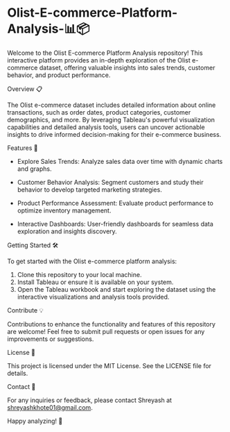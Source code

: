 # Olist-E-commerce-Platform-Analysis-📊📦

Welcome to the Olist E-commerce Platform Analysis repository! This interactive platform provides an in-depth exploration of the Olist e-commerce dataset, offering valuable insights into sales trends, customer behavior, and product performance.

Overview 📋

The Olist e-commerce dataset includes detailed information about online transactions, such as order dates, product categories, customer demographics, and more. By leveraging Tableau's powerful visualization capabilities and detailed analysis tools, users can uncover actionable insights to drive informed decision-making for their e-commerce business.

Features 🚀

* Explore Sales Trends: Analyze sales data over time with dynamic charts and graphs.

* Customer Behavior Analysis: Segment customers and study their behavior to develop targeted marketing strategies.

* Product Performance Assessment: Evaluate product performance to optimize inventory management.

* Interactive Dashboards: User-friendly dashboards for seamless data exploration and insights discovery.

Getting Started 🛠️

To get started with the Olist e-commerce platform analysis:

1. Clone this repository to your local machine.
2. Install Tableau or ensure it is available on your system.
3. Open the Tableau workbook and start exploring the dataset using the interactive visualizations and analysis tools provided.

Contribute 💡

Contributions to enhance the functionality and features of this repository are welcome! Feel free to submit pull requests or open issues for any improvements or suggestions.

License 📝

This project is licensed under the MIT License. See the LICENSE file for details.

Contact 📧

For any inquiries or feedback, please contact Shreyash at shreyashkhote01@gmail.com.

Happy analyzing! 🎉

